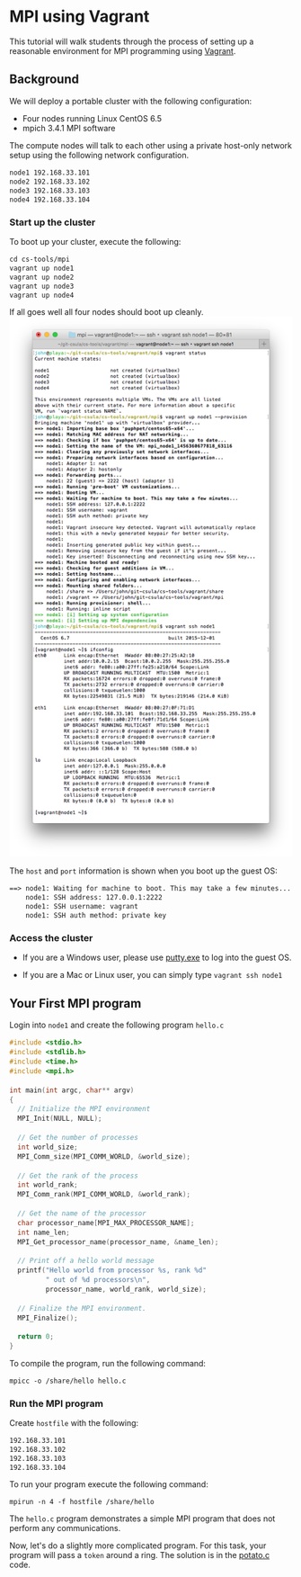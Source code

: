 # MPI using Vagrant

This tutorial will walk students through the process of setting up a reasonable environment for MPI programming using [Vagrant](http://www.vagrantup.com).  

## Background

We will deploy a portable cluster with the following configuration:
* Four nodes running Linux CentOS 6.5
* mpich 3.4.1 MPI software

The compute nodes will talk to each other using a private host-only network setup using the following network configuration.

```
node1 192.168.33.101
node2 192.168.33.102
node3 192.168.33.103
node4 192.168.33.104
```

### Start up the cluster

To boot up your cluster, execute the following:

```
cd cs-tools/mpi
vagrant up node1
vagrant up node2
vagrant up node3
vagrant up node4
```

If all goes well all four nodes should boot up cleanly.  
![vagrant boot screen](vagrant-mpi-console.png)

The `host` and `port` information is shown when you boot up the guest OS:

```
==> node1: Waiting for machine to boot. This may take a few minutes...
    node1: SSH address: 127.0.0.1:2222
    node1: SSH username: vagrant
    node1: SSH auth method: private key
```

### Access the cluster

* If you are a Windows user, please use [putty.exe](http://www.chiark.greenend.org.uk/~sgtatham/putty/download.html) to log into the guest OS.  

* If you are a Mac or Linux user, you can simply type `vagrant ssh node1`

## Your First MPI program

Login into `node1` and create the following program `hello.c`

```c++
#include <stdio.h>
#include <stdlib.h>
#include <time.h>
#include <mpi.h>

int main(int argc, char** argv)
{
  // Initialize the MPI environment
  MPI_Init(NULL, NULL);

  // Get the number of processes
  int world_size;
  MPI_Comm_size(MPI_COMM_WORLD, &world_size);

  // Get the rank of the process
  int world_rank;
  MPI_Comm_rank(MPI_COMM_WORLD, &world_rank);

  // Get the name of the processor
  char processor_name[MPI_MAX_PROCESSOR_NAME];
  int name_len;
  MPI_Get_processor_name(processor_name, &name_len);

  // Print off a hello world message
  printf("Hello world from processor %s, rank %d"
         " out of %d processors\n",
         processor_name, world_rank, world_size);

  // Finalize the MPI environment.
  MPI_Finalize();

  return 0;
}
```

To compile the program, run the following command:

```
mpicc -o /share/hello hello.c
```

### Run the MPI program

Create `hostfile` with the following:

```
192.168.33.101
192.168.33.102
192.168.33.103
192.168.33.104
```

To run your program execute the following command:

```
mpirun -n 4 -f hostfile /share/hello
```

The `hello.c` program demonstrates a simple MPI program that does not perform any communications.

Now, let's do a slightly more complicated program.  For this task, your program will pass a `token` around a ring.  The solution is in the [potato.c](../share/MPI/potato.c) code.

